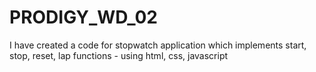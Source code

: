 # PRODIGY_WD_02
I have created a code for stopwatch application which implements start, stop, reset, lap functions - using html, css, javascript
